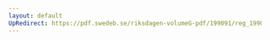 ```yaml
---
layout: default
UpRedirect: https://pdf.swedeb.se/riksdagen-volumeG-pdf/199091/reg_199091/reg_199091_0434.pdf
---
```

